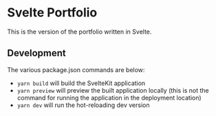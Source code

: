 # Svelte Portfolio

This is the version of the portfolio written in Svelte. 

## Development

The various package.json commands are below:

* `yarn build` will build the SvelteKit application
* `yarn preview` will preview the built application locally (this is not the command for running the application in the deployment location)
* `yarn dev` will run the hot-reloading dev version